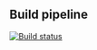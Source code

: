 ## Build pipeline
[![Build status](https://goid.visualstudio.com/ISUF/_apis/build/status/ISUF%20-%20Build)](https://goid.visualstudio.com/ISUF/_build/latest?definitionId=11)
